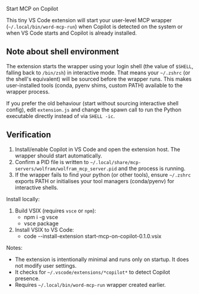 Start MCP on Copilot

This tiny VS Code extension will start your user-level MCP wrapper (`~/.local/bin/word-mcp-run`) when Copilot is detected on the system or when VS Code starts and Copilot is already installed.

Note about shell environment
--------------------------------
The extension starts the wrapper using your login shell (the value of `$SHELL`, falling back to `/bin/zsh`) in interactive mode. That means your `~/.zshrc` (or the shell's equivalent) will be sourced before the wrapper runs. This makes user-installed tools (conda, pyenv shims, custom PATH) available to the wrapper process.

If you prefer the old behaviour (start without sourcing interactive shell config), edit `extension.js` and change the spawn call to run the Python executable directly instead of via `SHELL -ic`.

Verification
--------------------------------
1. Install/enable Copilot in VS Code and open the extension host. The wrapper should start automatically.
2. Confirm a PID file is written to `~/.local/share/mcp-servers/wolfram/wolfram_mcp_server.pid` and the process is running.
3. If the wrapper fails to find your python (or other tools), ensure `~/.zshrc` exports PATH or initialises your tool managers (conda/pyenv) for interactive shells.


Install locally:

1. Build VSIX (requires `vsce` or `npm`):
   - npm i -g vsce
   - vsce package
2. Install VSIX to VS Code:
   - code --install-extension start-mcp-on-copilot-0.1.0.vsix

Notes:
- The extension is intentionally minimal and runs only on startup. It does not modify user settings.
- It checks for `~/.vscode/extensions/*copilot*` to detect Copilot presence.
- Requires `~/.local/bin/word-mcp-run` wrapper created earlier.
